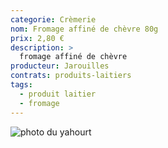 ```yaml
---
categorie: Crèmerie
nom: Fromage affiné de chèvre 80g
prix: 2,80 €
description: >
  fromage affiné de chèvre
producteur: Jarouilles
contrats: produits-laitiers
tags: 
  - produit laitier
  - fromage
---
```


![photo du yahourt](fromage-chevre.jpg)